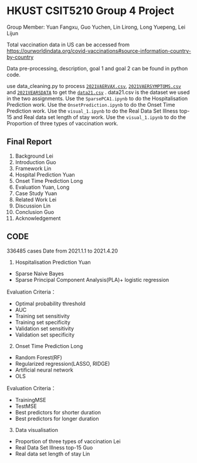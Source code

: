 #  HKUST CSIT5210 Group 4 Project  
Group Member: Yuan Fangxu, Guo Yuchen, Lin Lirong, Long Yuepeng, Lei Lijun


 Total vaccination data in US can be accessed from https://ourworldindata.org/covid-vaccinations#source-information-country-by-country
 
 Data pre-processing, description, goal 1 and goal 2 can be found in python code. 
 
 use data_cleaning.py to process [`2021VAERVAX.csv`](https://drive.google.com/file/d/1kcn6AVNoTtL-YYKk-lPNb1swMhxtpjcu/view?usp=sharing), [`2021VAERSYMPTOMS.csv`](https://drive.google.com/file/d/19o8ZtypcwSxIqTrQubD0ytvEjEMa0h-8/view?usp=sharing) and [`2021VEARSDATA`](https://drive.google.com/file/d/1IgXQzZPh-T-eFVPnkdBtAXB5knUtWwQv/view?usp=sharing) to get the [`data21.csv`](https://drive.google.com/file/d/1FOwvFU2brieaotQEIOgEKq7CgKKV1eAN/view?usp=sharing) .
 data21.csv is the dataset we used in the two assignments.
 Use the `SparsePCA1.ipynb` to do the Hospitalisation Prediction work.
 Use the `OnsetPrediction.ipynb` to do the Onset Time Prediction work.
 Use the `visual_1.ipynb` to do the Real Data Set Illness top-15 and Real data set length of stay work.
 Use the `visual_1.ipynb` to do the Proportion of three types of vaccination work.

## Final Report
1. Background  Lei
2. Introduction  Guo
3. Framework Lin
4. Hospital Prediction   Yuan
5. Onset Time Prediction   Long
6. Evaluation  Yuan, Long
7. Case Study  Yuan
8. Related Work  Lei
9. Discussion  Lin
10. Conclusion  Guo
11. Acknowledgement  


## CODE
336485 cases Date from 2021.1.1 to 2021.4.20
1. Hospitalisation Prediction  Yuan
* Sparse Naive Bayes
* Sparse Principal Component Analysis(PLA)+ logistic regression


Evaluation Criteria： 
* Optimal probability threshold 
* AUC 
* Training set sensitivity 
* Training set specificity 
* Validation set sensitivity 
* Validation set specificity

2. Onset Time Prediction   Long


* Random Forest(RF)
* Regularized regression(LASSO, RIDGE)
* Artificial neural network
* OLS

Evaluation Criteria：
* TrainingMSE
* TestMSE 
* Best predictors for shorter duration 
* Best predictors for longer duration

3. Data visualisation
* Proportion of three types of vaccination  Lei
* Real Data Set Illness top-15   Guo
* Real data set length of stay  Lin



